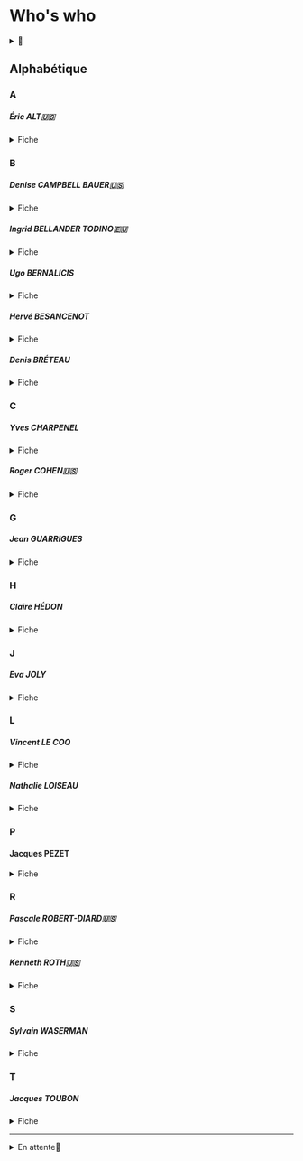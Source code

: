 # Who's who

<details><summary>🚧</summary>

Backlinks
</details>

## Alphabétique
### A
##### <a id="alt"></a>Éric ALT🇺🇸
<details><summary>Fiche</summary>

* [Wikipedia](https://fr.wikipedia.org/wiki/%C3%89ric_Alt)
</details>

### B

##### <a id="campbell"></a> Denise CAMPBELL BAUER🇺🇸
<details><summary>Fiche</summary>

* [French morning](https://frenchmorning.com/lambassadrice-denise-campbell-bauer-confirmee-pour-paris/)
</details>

##### <a id="bellander"></a> Ingrid BELLANDER TODINO🇪🇺
<details><summary>Fiche</summary>

* [UE](https://op.europa.eu/en/web/who-is-who/person/-/person/COM_000037D403)
</details>

##### <a id="bernalic"></a>Ugo BERNALICIS
<details><summary>Fiche</summary>

* [AN](https://www2.assemblee-nationale.fr/deputes/fiche/OMC_PA720430)
</details>

##### <a id="besanc"></a>Hervé BESANCENOT
<details><summary>Fiche</summary>

* [Who's who](https://www.whoswho.fr/bio/herve-besancenot_57889)
</details>

##### <a id="besanc"></a>Denis BRÉTEAU
<details><summary>Fiche</summary>

* [lanceurdalerte.info](https://www.lanceurdalerte.info/denis-breteau/)
</details>

### C
##### <a id="rcohen"></a>Yves CHARPENEL
<details><summary>Fiche</summary>

* [Wikpipedia](https://fr.wikipedia.org/wiki/Yves_Charpenel)
</details>

##### <a id="rcohen"></a>Roger COHEN🇺🇸
<details><summary>Fiche</summary>

* [New York Times](https://climatehub.nytimes.com/speaker/369802/roger-cohen)
</details>

### G
##### <a id="guarrigues"></a>Jean GUARRIGUES
<details><summary>Fiche</summary>

* [Twitter](https://twitter.com/jeangarr78?lang=en)
</details>

### H
##### <a id="hedon"></a>Claire HÉDON
<details><summary>Fiche</summary>

* [DDD](https://www.defenseurdesdroits.fr/fr/claire-hedon-defenseure-des-droits)
</details>

### J
##### <a id="joly"></a>Eva JOLY
<details><summary>Fiche</summary>

* [Twitter](https://twitter.com/EvaJoly)
* [ICRIT](https://www.icrict.com/eva-joly) 
</details>

### L
##### <a id="loiseau"></a>Vincent LE COQ
<details><summary>Fiche</summary>

* [nouveau monde éditions](https://www.nouveau-monde.net/auteur/vincent-coq/)
</details>

##### <a id="loiseau"></a>Nathalie LOISEAU
<details><summary>Fiche</summary>

* [Europarl](https://www.europarl.europa.eu/meps/fr/197494/NATHALIE_LOISEAU/home)
* [Wikipedia](https://en.wikipedia.org/wiki/Nathalie_Loiseau)
</details>

<!-- 

🚧 Cet article mérite t-il d'être cité?

<details><summary>Dans la presse</summary>
 
* [Nathalie LOISEAU protège l'Organisation pour l'interdiction des armes chimiques au mépris de la transparence](https://thewallwillfall.org/2021/04/19/protecting-the-opcw-against-transparency-who-is-nathalie-loiseau/)
</details>

-->

### P
#### <a id="kroth"></a>Jacques PEZET
<details><summary>Fiche</summary>

[Libé](https://www.liberation.fr/auteur/jacques-pezet/)
</details>

### R
##### <a id="kroth"></a>Pascale ROBERT-DIARD🇺🇸
<details><summary>Fiche</summary>

* [Le Monde]()
</details>

##### <a id="kroth"></a>Kenneth ROTH🇺🇸
<details><summary>Fiche</summary>

[Twitter](https://twitter.com/KenRoth)
</details>

### S
##### <a id="waserm"></a>Sylvain WASERMAN
<details><summary>Fiche</summary>

* [AN](https://www2.assemblee-nationale.fr/deputes/fiche/OMC_PA720746)
</details>

### T
##### <a id="toubon"></a>Jacques TOUBON
<details><summary>Fiche</summary>

* [Wikipedia](https://en.wikipedia.org/wiki/Jacques_Toubon)
</details>

---

<details>
  <summary>En attente🚧</summary>

</details>
